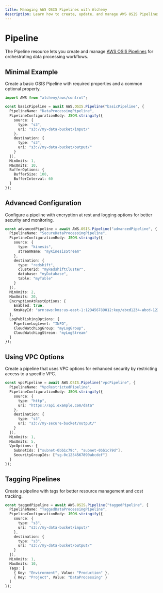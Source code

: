 ```yaml
---
title: Managing AWS OSIS Pipelines with Alchemy
description: Learn how to create, update, and manage AWS OSIS Pipelines using Alchemy Cloud Control.
---
```


# Pipeline

The Pipeline resource lets you create and manage [AWS OSIS Pipelines](https://docs.aws.amazon.com/osis/latest/userguide/) for orchestrating data processing workflows.

## Minimal Example

Create a basic OSIS Pipeline with required properties and a common optional property.

```ts
import AWS from "alchemy/aws/control";

const basicPipeline = await AWS.OSIS.Pipeline("basicPipeline", {
  PipelineName: "DataProcessingPipeline",
  PipelineConfigurationBody: JSON.stringify({
    source: {
      type: "s3",
      uri: "s3://my-data-bucket/input/"
    },
    destination: {
      type: "s3",
      uri: "s3://my-data-bucket/output/"
    }
  }),
  MinUnits: 1,
  MaxUnits: 10,
  BufferOptions: {
    BufferSize: 100,
    BufferInterval: 60
  }
});
```

## Advanced Configuration

Configure a pipeline with encryption at rest and logging options for better security and monitoring.

```ts
const advancedPipeline = await AWS.OSIS.Pipeline("advancedPipeline", {
  PipelineName: "SecureDataProcessingPipeline",
  PipelineConfigurationBody: JSON.stringify({
    source: {
      type: "kinesis",
      streamName: "myKinesisStream"
    },
    destination: {
      type: "redshift",
      clusterId: "myRedshiftCluster",
      database: "myDatabase",
      table: "myTable"
    }
  }),
  MinUnits: 2,
  MaxUnits: 20,
  EncryptionAtRestOptions: {
    Enabled: true,
    KmsKeyId: "arn:aws:kms:us-east-1:123456789012:key/abcd1234-abcd-1234-abcd-1234abcd1234"
  },
  LogPublishingOptions: {
    PipelineLogLevel: "INFO",
    CloudWatchLogGroup: "myLogGroup",
    CloudWatchLogStream: "myLogStream"
  }
});
```

## Using VPC Options

Create a pipeline that uses VPC options for enhanced security by restricting access to a specific VPC.

```ts
const vpcPipeline = await AWS.OSIS.Pipeline("vpcPipeline", {
  PipelineName: "VpcRestrictedPipeline",
  PipelineConfigurationBody: JSON.stringify({
    source: {
      type: "http",
      uri: "https://api.example.com/data"
    },
    destination: {
      type: "s3",
      uri: "s3://my-secure-bucket/output/"
    }
  }),
  MinUnits: 1,
  MaxUnits: 5,
  VpcOptions: {
    SubnetIds: ["subnet-0bb1c79c", "subnet-0bb1c79d"],
    SecurityGroupIds: ["sg-0c1234567890abcdef"]
  }
});
```

## Tagging Pipelines

Create a pipeline with tags for better resource management and cost tracking.

```ts
const taggedPipeline = await AWS.OSIS.Pipeline("taggedPipeline", {
  PipelineName: "TaggedDataProcessingPipeline",
  PipelineConfigurationBody: JSON.stringify({
    source: {
      type: "s3",
      uri: "s3://my-data-bucket/input/"
    },
    destination: {
      type: "s3",
      uri: "s3://my-data-bucket/output/"
    }
  }),
  MinUnits: 1,
  MaxUnits: 10,
  Tags: [
    { Key: "Environment", Value: "Production" },
    { Key: "Project", Value: "DataProcessing" }
  ]
});
```